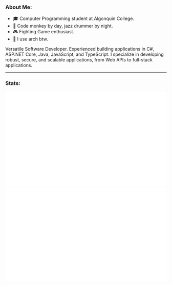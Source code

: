 ### About Me:

- 🎓 Computer Programming student at Algonquin College.
- 🥁 Code monkey by day, jazz drummer by night.
- 🎮 Fighting Game enthusiast.
- 🐧 I use arch btw.

Versatile Software Developer. Experienced building applications in C#, ASP.NET Core, Java, JavaScript, and TypeScript. I specialize in developing robust, secure, and scalable applications, from Web APIs to full-stack applications.

---

### Stats:

![](https://raw.githubusercontent.com/chris-dykes-j/github-stats/master/generated/languages.svg#gh-dark-mode-only)
![](https://raw.githubusercontent.com/chris-dykes-j/github-stats/master/generated/languages.svg#gh-light-mode-only)
